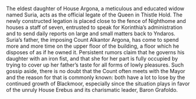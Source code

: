 The eldest daughter of House Argona, a meticulous and educated widow named Suria, acts as the official legate of the Queen in Thistle Hold. The newly constructed legation is placed close to the fence of Nighthome and houses a staff of seven, entrusted to speak for Korinthia’s administration and to send daily reports on large and small matters back to Yndaros.
Suria’s father, the imposing Count Alkantor Argona, has come to spend more and more time on the upper floor of the building, a floor which he disposes of as if he owned it. Persistent rumors claim that he governs his daughter with an iron fist, and that she for her part is fully occupied by trying to cover up her father’s taste for all forms of lowly pleasures. Such gossip aside, there is no doubt that the Count often meets with the Mayor and the reason for that is commonly known: both have a lot to lose by the continued growth of Blackmoor, especially since the situation plays in favor of the unruly House Erebus and its charismatic leader, Baron Grafoldo.